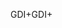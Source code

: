 <span data-ttu-id="8e91a-101">GDI+</span><span class="sxs-lookup"><span data-stu-id="8e91a-101">GDI+</span></span>